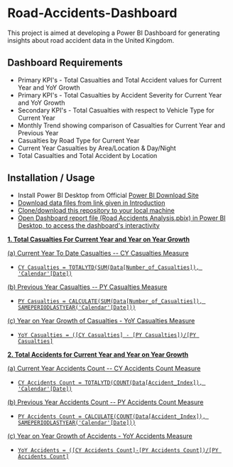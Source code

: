 # Road-Accidents-Dashboard
This project is aimed at developing a Power BI Dashboard for generating insights about road accident data in the United Kingdom.


## Dashboard Requirements
<ul>
  <li>Primary KPI's - Total Casualties and Total Accident values for Current Year and YoY Growth</li>
  <li>Primary KPI's - Total Casualties by Accident Severity for Current Year and YoY Growth</li>
  <li>Secondary KPI's - Total Casualties with respect to Vehicle Type for Current Year</li>
  <li>Monthly Trend showing comparison of Casualties for Current Year and Previous Year</li>
  <li>Casualties by Road Type for Current Year</li>
  <li>Current Year Casualties by Area/Location & Day/Night</li>
  <li>Total Casualties and Total Accident by Location</li>
</ul>


## Installation / Usage
<ul>
  <li>Install Power BI Desktop from Official <a href="https://powerbi.microsoft.com/en-us/downloads/" >Power BI Download Site</li>
  <li>Download data files from link given in Introduction</li>
  <li>Clone/download this repository to your local machine</li>
  <li>Open Dashboard report file (Road Accidents Analysis.pbix) in Power BI Desktop, to access the dashboard's interactivity</li>
</ul>



**1. Total Casualties For Current Year and Year on Year Growth**

(a) Current Year To Date Casualties -- CY Casualties Measure
* `CY Casualties = TOTALYTD(SUM(Data[Number_of_Casualties]), 'Calendar'[Date])`

(b) Previous Year Casualties -- PY Casualties Measure
* `PY Casualties = CALCULATE(SUM(Data[Number_of_Casualties]), SAMEPERIODLASTYEAR('Calendar'[Date]))`

(c) Year on Year Growth of Casualties - YoY Casualties Measure
* `YoY Casualties = ([CY Casualties] - [PY Casualties])/[PY Casualties]`

**2. Total Accidents for Current Year and Year on Year Growth**

(a) Current Year Accidents Count -- CY Accidents Count Measure
*  `CY Accidents Count = TOTALYTD(COUNT(Data[Accident_Index]), 'Calendar'[Date])`

(b) Previous Year Accidents Count -- PY Accidents Count Measure
* `PY Accidents Count = CALCULATE(COUNT(Data[Accident_Index]), SAMEPERIODLASTYEAR('Calendar'[Date]))`

(c) Year on Year Growth of Accidents - YoY Accidents Measure
* `YoY Accidents = ([CY Accidents Count]-[PY Accidents Count])/[PY Accidents Count]`
